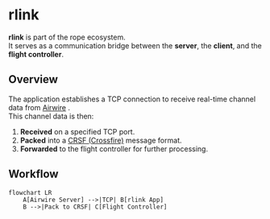 # rlink

**rlink** is part of the rope ecosystem.  
It serves as a communication bridge between the **server**, the **client**, and the **flight controller**.

## Overview

The application establishes a TCP connection to receive real-time channel data from [Airwire](https://airwire.ebdsolutions.net/) .  
This channel data is then:

1. **Received** on a specified TCP port.  
2. **Packed** into a [CRSF (Crossfire)](https://www.team-blacksheep.com/tbs-crossfire) message format.  
3. **Forwarded** to the flight controller for further processing.

## Workflow

```mermaid
flowchart LR
    A[Airwire Server] -->|TCP| B[rlink App]
    B -->|Pack to CRSF| C[Flight Controller]
